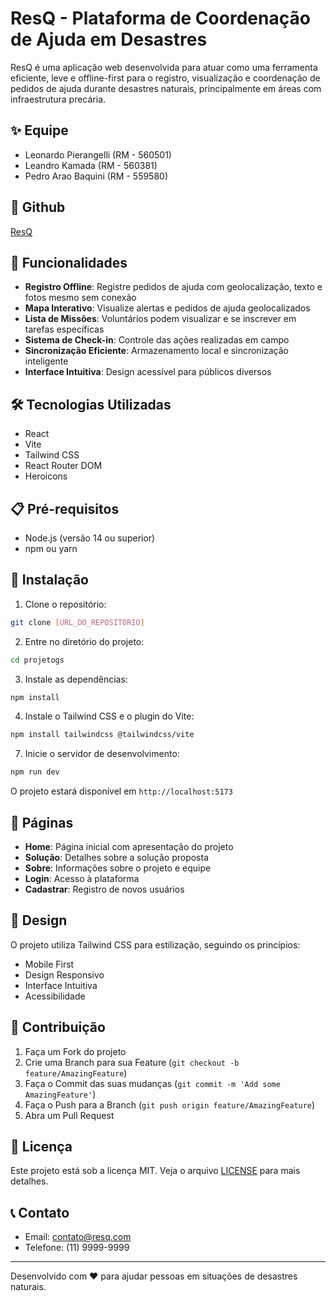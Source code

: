 # ResQ - Plataforma de Coordenação de Ajuda em Desastres

ResQ é uma aplicação web desenvolvida para atuar como uma ferramenta eficiente, leve e offline-first para o registro, visualização e coordenação de pedidos de ajuda durante desastres naturais, principalmente em áreas com infraestrutura precária.

## ✨ Equipe

- Leonardo Pierangelli (RM - 560501)
- Leandro Kamada (RM - 560381)
- Pedro Arao Baquini (RM - 559580)

## 📄 Github

[ResQ](https://github.com/LeandroKamadaa/ResQ)

## 🚀 Funcionalidades

- **Registro Offline**: Registre pedidos de ajuda com geolocalização, texto e fotos mesmo sem conexão
- **Mapa Interativo**: Visualize alertas e pedidos de ajuda geolocalizados
- **Lista de Missões**: Voluntários podem visualizar e se inscrever em tarefas específicas
- **Sistema de Check-in**: Controle das ações realizadas em campo
- **Sincronização Eficiente**: Armazenamento local e sincronização inteligente
- **Interface Intuitiva**: Design acessível para públicos diversos

## 🛠️ Tecnologias Utilizadas

- React
- Vite
- Tailwind CSS
- React Router DOM
- Heroicons

## 📋 Pré-requisitos

- Node.js (versão 14 ou superior)
- npm ou yarn

## 🔧 Instalação

1. Clone o repositório:
```bash
git clone [URL_DO_REPOSITÓRIO]
```

2. Entre no diretório do projeto:
```bash
cd projetogs
```

3. Instale as dependências:
```bash
npm install
```

4. Instale o Tailwind CSS e o plugin do Vite:
```bash
npm install tailwindcss @tailwindcss/vite
```

7. Inicie o servidor de desenvolvimento:
```bash
npm run dev
```

O projeto estará disponível em `http://localhost:5173`

## 📱 Páginas

- **Home**: Página inicial com apresentação do projeto
- **Solução**: Detalhes sobre a solução proposta
- **Sobre**: Informações sobre o projeto e equipe
- **Login**: Acesso à plataforma
- **Cadastrar**: Registro de novos usuários

## 🎨 Design

O projeto utiliza Tailwind CSS para estilização, seguindo os princípios:
- Mobile First
- Design Responsivo
- Interface Intuitiva
- Acessibilidade

## 🤝 Contribuição

1. Faça um Fork do projeto
2. Crie uma Branch para sua Feature (`git checkout -b feature/AmazingFeature`)
3. Faça o Commit das suas mudanças (`git commit -m 'Add some AmazingFeature'`)
4. Faça o Push para a Branch (`git push origin feature/AmazingFeature`)
5. Abra um Pull Request

## 📄 Licença

Este projeto está sob a licença MIT. Veja o arquivo [LICENSE](LICENSE) para mais detalhes.

## 📞 Contato

- Email: contato@resq.com
- Telefone: (11) 9999-9999

---

Desenvolvido com ❤️ para ajudar pessoas em situações de desastres naturais.
